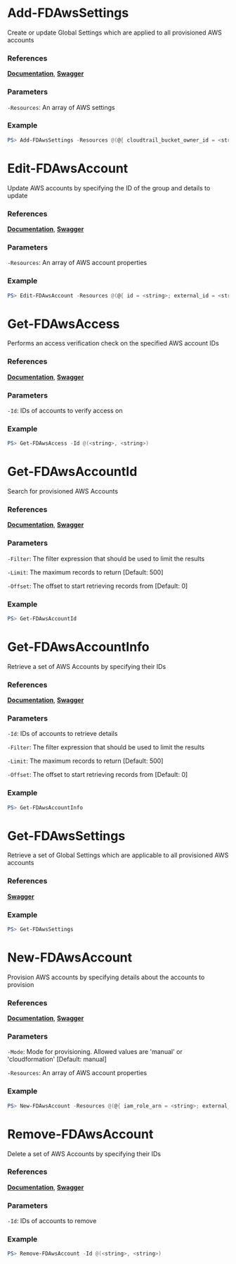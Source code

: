 # Add-FDAwsSettings
Create or update Global Settings which are applied to all provisioned AWS accounts

### References
**[Documentation](https://falcon.crowdstrike.com/support/documentation/91/discover-for-aws-apis#set-and-update-global-settings)**, **[Swagger](https://assets.falcon.crowdstrike.com/support/api/swagger.html#/cloud-connect-aws/CreateOrUpdateAWSSettings)**

### Parameters

`-Resources`: An array of AWS settings

### Example
```powershell
PS> Add-FDAwsSettings -Resources @(@{ cloudtrail_bucket_owner_id = <string>; static_external_id = <string> })
```

# Edit-FDAwsAccount
Update AWS accounts by specifying the ID of the group and details to update

### References
**[Documentation](https://falcon.crowdstrike.com/support/documentation/91/discover-for-aws-apis#update-aws-accounts)**, **[Swagger](https://assets.falcon.crowdstrike.com/support/api/swagger.html#/cloud-connect-aws/UpdateAWSAccounts)**

### Parameters

`-Resources`: An array of AWS account properties

### Example
```powershell
PS> Edit-FDAwsAccount -Resources @(@{ id = <string>; external_id = <string> })
```

# Get-FDAwsAccess
Performs an access verification check on the specified AWS account IDs

### References
**[Documentation](https://falcon.crowdstrike.com/support/documentation/91/discover-for-aws-apis#verify-access-to-provisioned-aws-accounts)**, **[Swagger](https://assets.falcon.crowdstrike.com/support/api/swagger.html#/cloud-connect-aws/VerifyAWSAccountAccess)**

### Parameters

`-Id`: IDs of accounts to verify access on

### Example
```powershell
PS> Get-FDAwsAccess -Id @(<string>, <string>)
```

# Get-FDAwsAccountId
Search for provisioned AWS Accounts

### References
**[Documentation](https://falcon.crowdstrike.com/support/documentation/91/discover-for-aws-apis#get-info-on-aws-accounts)**, **[Swagger](https://assets.falcon.crowdstrike.com/support/api/swagger.html#/cloud-connect-aws/QueryAWSAccountsForIDs)**

### Parameters

`-Filter`: The filter expression that should be used to limit the results

`-Limit`: The maximum records to return [Default: 500]

`-Offset`: The offset to start retrieving records from [Default: 0]

### Example
```powershell
PS> Get-FDAwsAccountId
```

# Get-FDAwsAccountInfo
Retrieve a set of AWS Accounts by specifying their IDs

### References
**[Documentation](https://falcon.crowdstrike.com/support/documentation/91/discover-for-aws-apis#get-info-on-aws-accounts)**, **[Swagger](https://assets.falcon.crowdstrike.com/support/api/swagger.html#/cloud-connect-aws/GetAWSAccounts)**

### Parameters

`-Id`: IDs of accounts to retrieve details

`-Filter`: The filter expression that should be used to limit the results

`-Limit`: The maximum records to return [Default: 500]

`-Offset`: The offset to start retrieving records from [Default: 0]

### Example
```powershell
PS> Get-FDAwsAccountInfo
```

# Get-FDAwsSettings
Retrieve a set of Global Settings which are applicable to all provisioned AWS accounts

### References
**[Swagger](https://assets.falcon.crowdstrike.com/support/api/swagger.html#/cloud-connect-aws/GetAWSSettings)**

### Example
```powershell
PS> Get-FDAwsSettings
```

# New-FDAwsAccount
Provision AWS accounts by specifying details about the accounts to provision

### References
**[Documentation](https://falcon.crowdstrike.com/support/documentation/91/discover-for-aws-apis#enable-discover-for-aws-accounts)**, **[Swagger](https://assets.falcon.crowdstrike.com/support/api/swagger.html#/cloud-connect-aws/ProvisionAWSAccounts)**

### Parameters

`-Mode`: Mode for provisioning. Allowed values are 'manual' or 'cloudformation' [Default: manual]

`-Resources`: An array of AWS account properties

### Example
```powershell
PS> New-FDAwsAccount -Resources @(@{ iam_role_arn = <string>; external_id = <string> })
```

# Remove-FDAwsAccount
Delete a set of AWS Accounts by specifying their IDs

### References
**[Documentation](https://falcon.crowdstrike.com/support/documentation/91/discover-for-aws-apis#delete-aws-accounts)**, **[Swagger](https://assets.falcon.crowdstrike.com/support/api/swagger.html#/cloud-connect-aws/DeleteAWSAccounts)**

### Parameters

`-Id`: IDs of accounts to remove

### Example
```powershell
PS> Remove-FDAwsAccount -Id @(<string>, <string>)
```